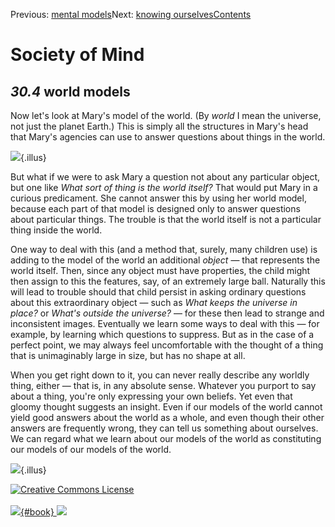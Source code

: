 <div class="chapnav">

<span class="prev">Previous: [mental
models](./som-30.3.html)</span><span class="next">Next: [knowing
ourselves](./som-30.5.html)</span><span
class="contents">[Contents](index.html)</span>
<div class="titlebar">

Society of Mind
===============

</div>

</div>

*30.4* world models
-------------------

Now let's look at Mary's model of the world. (By *world* I mean the
universe, not just the planet Earth.) This is simply all the structures
in Mary's head that Mary's agencies can use to answer questions about
things in the world.

![](./illus/ch30/30-2.png){.illus}

But what if we were to ask Mary a question not about any particular
object, but one like *What sort of thing is the world itself?* That
would put Mary in a curious predicament. She cannot answer this by using
her world model, because each part of that model is designed only to
answer questions about particular things. The trouble is that the world
itself is not a particular thing inside the world.

One way to deal with this (and a method that, surely, many children use)
is adding to the model of the world an additional *object* — that
represents the world itself. Then, since any object must have
properties, the child might then assign to this the features, say, of an
extremely large ball. Naturally this will lead to trouble should that
child persist in asking ordinary questions about this extraordinary
object — such as *What keeps the universe in place?* or *What's outside
the universe?* — for these then lead to strange and inconsistent images.
Eventually we learn some ways to deal with this — for example, by
learning which questions to suppress. But as in the case of a perfect
point, we may always feel uncomfortable with the thought of a thing that
is unimaginably large in size, but has no shape at all.

When you get right down to it, you can never really describe any worldly
thing, either — that is, in any absolute sense. Whatever you purport to
say about a thing, you're only expressing your own beliefs. Yet even
that gloomy thought suggests an insight. Even if our models of the world
cannot yield good answers about the world as a whole, and even though
their other answers are frequently wrong, they can tell us something
about ourselves. We can regard what we learn about our models of the
world as constituting our models of our models of the world.

![](./illus/ch30/30-3.png){.illus}

<div class="footer">

[![Creative Commons
License](http://i.creativecommons.org/l/by-nc-sa/3.0/80x15.png)](http://creativecommons.org/licenses/by-nc-sa/3.0/deed.en_US)\
\
[![](./images/som_book.jpeg){#book}
![](./images/a_logo_17.gif)](http://www.amazon.com/gp/product/0671657135?ie=UTF8&camp=1789&creativeASIN=0671657135&linkCode=xm2&tag=marvinminsky)

</div>
